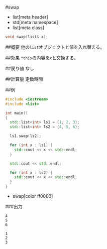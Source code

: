 #swap
* list[meta header]
* std[meta namespace]
* list[meta class]

```cpp
void swap(list& x);
```

##概要
他の`list`オブジェクトと値を入れ替える。


##効果
`*this`の内容を`x`と交換する。


##戻り値
なし


##計算量
定数時間


##例
```cpp
#include <iostream>
#include <list>

int main()
{
  std::list<int> ls1 = {1, 2, 3};
  std::list<int> ls2 = {4, 5, 6};

  ls1.swap(ls2);

  for (int x : ls1) {
    std::cout << x << std::endl;
  }

  std::cout << std::endl;

  for (int x : ls2) {
    std::cout << x << std::endl;
  }
}
```
* swap[color ff0000]

###出力
```
4
5
6

1
2
3
```


